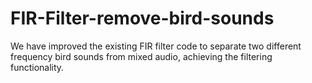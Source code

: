 # FIR-Filter-remove-bird-sounds
We have improved the existing FIR filter code to separate two different frequency bird sounds from mixed audio, achieving the filtering functionality.
